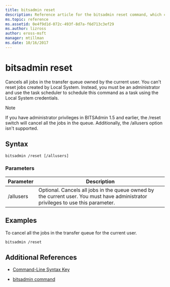 ```yaml
---
title: bitsadmin reset
description: Reference article for the bitsadmin reset command, which cancels all jobs in the transfer queue owned by the current user.
ms.topic: reference
ms.assetid: 0e4f9d1d-072c-493f-8d7a-f6d713c3ef29
ms.author: lizross
author: eross-msft
manager: mtillman
ms.date: 10/16/2017
---
```


# bitsadmin reset

Cancels all jobs in the transfer queue owned by the current user. You can't reset jobs created by Local System. Instead, you must be an administrator and use the task scheduler to schedule this command as a task using the Local System credentials.

> [!NOTE]
> If you have administrator privileges in BITSAdmin 1.5 and earlier, the /reset switch will cancel all the jobs in the queue. Additionally, the /allusers option isn't supported.

## Syntax

```
bitsadmin /reset [/allusers]
```

### Parameters

| Parameter | Description |
| -------------- | -------------- |
| /allusers | Optional. Cancels all jobs in the queue owned by the current user. You must have administrator privileges to use this parameter. |

## Examples

To cancel all the jobs in the transfer queue for the current user.

```
bitsadmin /reset
```

## Additional References

- [Command-Line Syntax Key](command-line-syntax-key.md)

- [bitsadmin command](bitsadmin.md)
